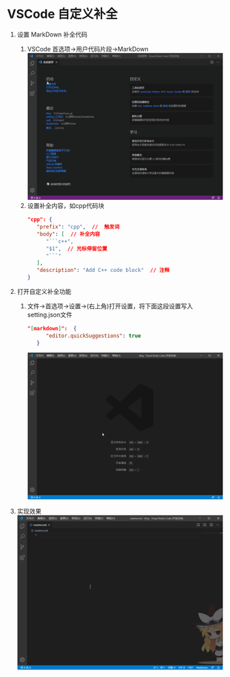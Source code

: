 # VSCode 自定义补全

1. 设置 MarkDown 补全代码
   1. VSCode 首选项->用户代码片段->MarkDown
      ![md](/images/markdown.gif)
   2. 设置补全内容，如cpp代码块
      ```json
      "cpp": {
         "prefix": "cpp",  //  触发词
         "body": [  // 补全内容
            "```c++",
            "$1",  // 光标停留位置
            "```"
         ],
         "description": "Add C++ code block"  // 注释
      }
      ```
   
2. 打开自定义补全功能
   1. 文件->首选项->设置->(右上角)打开设置，将下面这段设置写入setting.json文件
      ```json
      "[markdown]":  {
            "editor.quickSuggestions": true
         }
      ```
      ![json](images/json.gif)
3. 实现效果
   ![cpp](images/cpp.gif)
